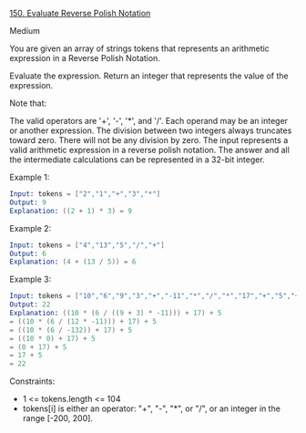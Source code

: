 [150. Evaluate Reverse Polish Notation](https://leetcode.com/problems/evaluate-reverse-polish-notation/description/?envType=study-plan-v2&envId=top-interview-150)

Medium

You are given an array of strings tokens that represents an arithmetic expression in a Reverse Polish Notation.

Evaluate the expression. Return an integer that represents the value of the expression.

Note that:

The valid operators are '+', '-', '\*', and '/'.
Each operand may be an integer or another expression.
The division between two integers always truncates toward zero.
There will not be any division by zero.
The input represents a valid arithmetic expression in a reverse polish notation.
The answer and all the intermediate calculations can be represented in a 32-bit integer.

Example 1:

```s
Input: tokens = ["2","1","+","3","*"]
Output: 9
Explanation: ((2 + 1) * 3) = 9
```

Example 2:

```s
Input: tokens = ["4","13","5","/","+"]
Output: 6
Explanation: (4 + (13 / 5)) = 6
```

Example 3:

```s
Input: tokens = ["10","6","9","3","+","-11","*","/","*","17","+","5","+"]
Output: 22
Explanation: ((10 * (6 / ((9 + 3) * -11))) + 17) + 5
= ((10 * (6 / (12 * -11))) + 17) + 5
= ((10 * (6 / -132)) + 17) + 5
= ((10 * 0) + 17) + 5
= (0 + 17) + 5
= 17 + 5
= 22
```

Constraints:

- 1 <= tokens.length <= 104
- tokens[i] is either an operator: "+", "-", "\*", or "/", or an integer in the range [-200, 200].
